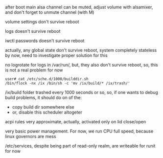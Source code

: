 after boot main alsa channel can be muted, adjust volume with alsamixer, and don't forget to unmute channel (with M)

volume settings don't survive reboot

logs doesn't survive reboot

iwctl passwords doesn't survive reboot

actually, any global state don't survive reboot, system completely stateless by now, need to investigate proper solution for this

no logrotate for logs in /var/run/, but, they also don't survive reboot, so, this is not a real problem for now

```shell
user# cat /etc/sche.d/1000/builddir.sh 
/bin/flock -nx /ix /bin/sh -c 'mv /ix/build/* /ix/trash/'
```

/ix/build folder trashed every 1000 seconds or so, so, if one wants to debug build problems, it should do on of the:

* copy build dir somewhere else
* or, disable this scheduler altogeter

acpi rules very approximate, actually, activated only on lid close/open

very basic power management. For now, we run CPU full speed, because linux governors are mess

/etc/services, despite being part of read-only realm, are writeable for runit for now



